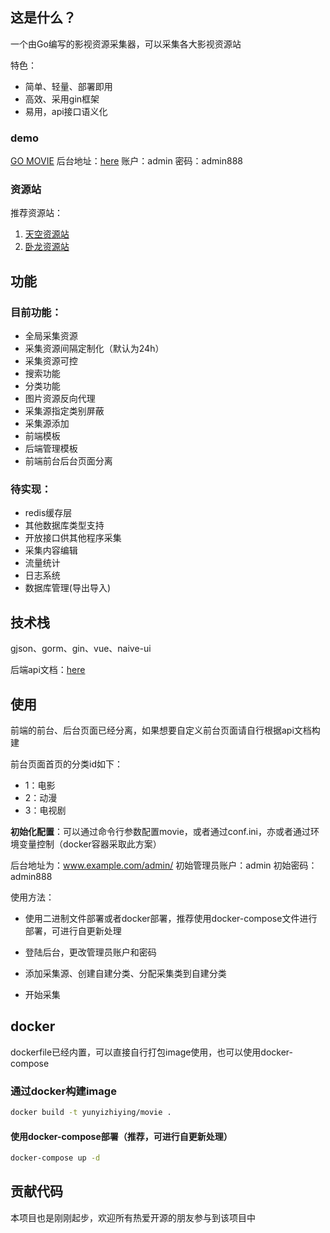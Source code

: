 ## 这是什么？

一个由Go编写的影视资源采集器，可以采集各大影视资源站

特色：

* 简单、轻量、部署即用
* 高效、采用gin框架
* 易用，api接口语义化

### demo

[GO MOVIE](http://movie.jinzh.me/)
后台地址：[here](http://movie.jinzh.me/admin)
账户：admin
密码：admin888

### 资源站

推荐资源站：

1. [天空资源站](http://tiankongzy.cc/)
2. [卧龙资源站](https://wolongzyw.com/)

## 功能

### 目前功能：

* 全局采集资源
* 采集资源间隔定制化（默认为24h）
* 采集资源可控
* 搜索功能
* 分类功能
* 图片资源反向代理
* 采集源指定类别屏蔽
* 采集源添加
* 前端模板
* 后端管理模板
* 前端前台后台页面分离

### 待实现：


* redis缓存层
* 其他数据库类型支持
* 开放接口供其他程序采集
* 采集内容编辑
* 流量统计
* 日志系统
* 数据库管理(导出导入)

## 技术栈

gjson、gorm、gin、vue、naive-ui

后端api文档：[here](https://console-docs.apipost.cn/preview/ec88e3cf21948a37/480c3d77eff01465)


## 使用

前端的前台、后台页面已经分离，如果想要自定义前台页面请自行根据api文档构建

前台页面首页的分类id如下：

* 1：电影
* 2：动漫
* 3：电视剧

**初始化配置**：可以通过命令行参数配置movie，或者通过conf.ini，亦或者通过环境变量控制（docker容器采取此方案）

后台地址为：www.example.com/admin/
初始管理员账户：admin
初始密码：admin888

使用方法：

* 使用二进制文件部署或者docker部署，推荐使用docker-compose文件进行部署，可进行自更新处理

* 登陆后台，更改管理员账户和密码

* 添加采集源、创建自建分类、分配采集类到自建分类

* 开始采集


## docker

dockerfile已经内置，可以直接自行打包image使用，也可以使用docker-compose

### 通过docker构建image

```bash
docker build -t yunyizhiying/movie .
```

#### 使用docker-compose部署（推荐，可进行自更新处理）

```bash
docker-compose up -d
```

## 贡献代码

本项目也是刚刚起步，欢迎所有热爱开源的朋友参与到该项目中
